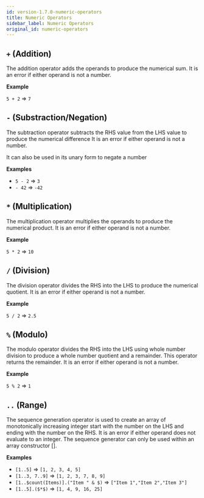 ```yaml
---
id: version-1.7.0-numeric-operators
title: Numeric Operators
sidebar_label: Numeric Operators
original_id: numeric-operators
---
```


## `+` (Addition)

The addition operator adds the operands to produce the numerical sum.  It is an error if either operand is not a number.

__Example__

`5 + 2` => `7`


## `-` (Substraction/Negation)

The subtraction operator subtracts the RHS value from the LHS value to produce the numerical difference  It is an error if either operand is not a number.

It can also be used in its unary form to negate a number

__Examples__

- `5 - 2` => `3`
- `- 42` => `-42`

## `*` (Multiplication)

The multiplication operator multiplies the operands to produce the numerical product.  It is an error if either operand is not a number.

__Example__

`5 * 2` => `10`

## `/` (Division)

The division operator divides the RHS into the LHS to produce the numerical quotient.  It is an error if either operand is not a number.

__Example__

`5 / 2` => `2.5`


## `%` (Modulo)

The modulo operator divides the RHS into the LHS using whole number division to produce a whole number quotient and a remainder.  This operator returns the remainder.  It is an error if either operand is not a number.

__Example__

`5 % 2` => `1`

## `..` (Range)

The sequence generation operator is used to create an array of monotonically increasing integer start with the number on the LHS and ending with the number on the RHS.  It is an error if either operand does not evaluate to an integer.  The sequence generator can only be used within an array constructor [].

__Examples__

- `[1..5]` => `[1, 2, 3, 4, 5]`
- `[1..3, 7..9]` => `[1, 2, 3, 7, 8, 9]`
- `[1..$count(Items)].("Item " & $)` => `["Item 1","Item 2","Item 3"]`
- `[1..5].($*$)` => `[1, 4, 9, 16, 25]`
